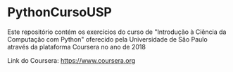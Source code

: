 # PythonCursoUSP

Este repositório contém os exercícios do curso de "Introdução à Ciência da Computação com Python" oferecido pela Universidade de São Paulo através da plataforma Coursera no ano de 2018

Link do Coursera: https://www.coursera.org
